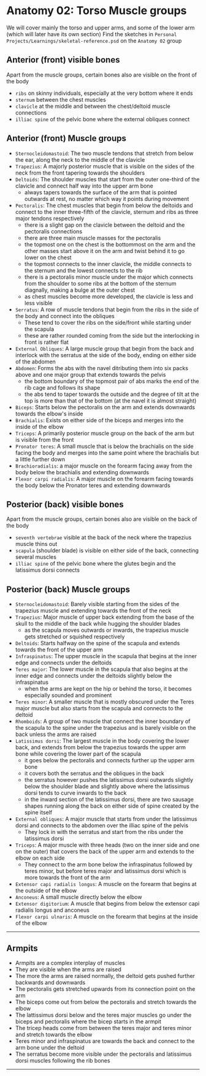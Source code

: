 # Anatomy 02: Torso Muscle groups

We will cover mainly the torso and upper arms, and some of the lower arm (which will later have its own section)
Find the sketches in `Personal Projects/Learnings/skeletal-reference.psd` on the `Anatomy 02` group

## Anterior (front) visible bones

Apart from the muscle groups, certain bones also are visible on the front of the body
- `ribs` on skinny individuals, especially at the very bottom where it ends
- `sternum` between the chest muscles
- `clavicle` at the middle and between the chest/deltoid muscle connections
- `illiac spine` of the pelvic bone where the external obliques connect

## Anterior (front) Muscle groups

- `Sternocleidomastoid`: The two muscle tendons that stretch from below the ear, along the neck to the middle of the clavicle
- `Trapezius`: A majorly posterior muscle that is visible on the sides of the neck from the front tapering towards the shoulders
- `Deltoids`: The shoulder muscles that start from the outer one-third of the clavicle and connect half way into the upper arm bone
  - always tapers towards the surface of the arm that is pointed outwards at rest, no matter which way it points during movement
- `Pectoralis`: The chest muscles that begin from below the deltoids and connect to the inner three-fifth of the clavicle, sternum and ribs as three major tendons respectively
  - there is a slight gap on the clavicle between the deltoid and the pectoralis connections
  - there are three main muscle masses for the pectoralis
  - the topmost one on the chest is the bottommost on the arm and the other masses start above it on the arm and twist behind it to go lower on the chest
  - the topmost connects to the inner clavicle, the middle connects to the sternum and the lowest connects to the rib
  - there is a pectoralis minor muscle under the major which connects from the shoulder to some ribs at the bottom of the sternum diagnally, making a bulge at the outer chest
  - as chest muscles become more developed, the clavicle is less and less visible
- `Serratus`: A row of muscle tendons that begin from the ribs in the side of the body and connect into the obliques
  - These tend to cover the ribs on the side/front while starting under the scapula
  - these are rather rounded coming from the side but the interlocking in front is rather flat
- `External Obliques`: A large muscle group that begin from the back and interlock with the serratus at the side of the body, ending on either side of the abdomen
- `Abdomen`: Forms the abs with the navel ditributing them into six packs above and one major group that extends towards the pelvis
  - the bottom boundary of the topmost pair of abs marks the end of the rib cage and follows its shape
  - the abs tend to taper towards the outside and the degree of tilt at the top is more than that of the bottom (at the navel it is almost straight)
- `Biceps`: Starts below the pectoralis on the arm and extends downwards towards the elbow's inside
- `Brachialis`: Exists on either side of the biceps and merges into the inside of the elbow
- `Triceps`: A primarily posterior muscle group on the back of the arm but is visible from the front
- `Pronator teres`: A small muscle that is below the brachialis on the side facing the body and merges into the same point where the brachialis but a little further down
- `Brachioradialis`: a major muscle on the forearm facing away from the body below the brachialis and extending downwards
- `Flexor carpi radialis`: A major muscle on the forearm facing towards the body below the Pronator teres and extending downwards

## Posterior (back) visible bones

Apart from the muscle groups, certain bones also are visible on the back of the body
- `seventh vertebrae` visible at the back of the neck where the trapezius muscle thins out
- `scapula` (shoulder blade) is visible on either side of the back, connecting several muscles
- `illiac spine` of the pelvic bone where the glutes begin and the latissimus dorsi connects

## Posterior (back) Muscle groups

- `Sternocleidomastoid`: Barely visible starting from the sides of the trapezius muscle and extending towards the front of the neck
- `Trapezius`: Major muscle of upper back extending from the base of the skull to the middle of the back while hugging the shoulder blades
  - as the scapula moves outwards or inwards, the trapezius muscle gets stretched or squished respectively
- `Deltoids`: Starts halfway on the spine of the scapula and extends towards the front of the upper arm
- `Infraspinatus`: The upper muscle in the scapula that begins at the inner edge and connects under the deltoids
- `Teres major`: The lower muscle in the scapula that also begins at the inner edge and connects under the deltoids slightly below the infraspinatus
  - when the arms are kept on the hip or behind the torso, it becomes especially sounded and prominent
- `Teres minor`: A smaller muscle that is mostly obscured under the Teres major muscle but also starts from the scapula and connects to the deltoid
- `Rhomboids`: A group of two muscle that connect the inner boundary of the scapula to the spine under the trapezius and is barely visible on the back unless the arms are raised
- `Latissimus dorsi`: The largest muscle in the body covering the lower back, and extends from below the trapezius towards the upper arm bone while covering the lower part of the scapula
  - it goes below the pectoralis and connects further up the upper arm bone
  - it covers both the serratus and the obliques in the back
  - the serratus however pushes the latissimus dorsi outwards slightly below the shoulder blade and slightly above where the latissimus dorsi tends to curve inwards to the back
  - in the inward section of the latissimus dorsi, there are two sausage shapes running along the back on either side of spine created by the spine itself
- `External obliques`: A major muscle that starts from under the latissimus dorsi and connects to the abdomen over the illiac spine of the pelvis
  - They lock in with the serratus and start from the ribs under the latissimus dorsi
- `Triceps`: A major muscle with three heads (two on the inner side and one on the outer) that covers the back of the upper arm and extends to the elbow on each side
  - They connect to the arm bone below the infraspinatus followed by teres minor, but before teres major and latissimus dorsi which is more towards the front of the arm
- `Extensor capi radialis longus`: A muscle on the forearm that begins at the outside of the elbow
- `Anconeus`: A small muscle directly below the elbow
- `Extensor digitorium`: A muscle that begins from below the extensor capi radialis longus and anconeus
- `Flexor carpi ulnaris`: A muscle on the forearm that begins at the inside of the elbow

---

## Armpits

- Armpits are a complex interplay of muscles
- They are visible when the arms are raised
- The more the arms are raised normally, the deltoid gets pushed further backwards and downwards
- The pectoralis gets stretched upwards from its connection point on the arm
- The biceps come out from below the pectoralis and stretch towards the elbow
- The lattissimus dorsi below and the teres major muscles go under the biceps and pectoralis where the bicep starts in the armpit
- The tricep heads come from between the teres major and teres minor and stretch towards the elbow
- Teres minor and infraspinatus are towards the back and connect to the arm bone under the deltoid
- The serratus become more visible under the pectoralis and latissimus dorsi muscles following the rib bones
 
---
